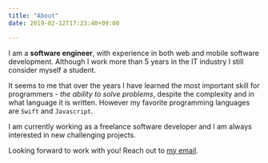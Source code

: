 ```yaml
---
title: "About"
date: 2019-02-12T17:23:40+09:00

---
```


I am a **software engineer**, with experience in both web and mobile software development. Although I work more than 5 years in the IT industry I still consider myself a student.

It seems to me that over the years I have learned the most important skill for programmers - *the ability to solve problems*, despite the complexity and in what language it is written. However my favorite programming languages are `Swift` and `Javascript`.

I am currently working as a freelance software developer and I am always interested in new challenging projects.

Looking forward to work with you! Reach out to [my email](mailto:email@example.com).